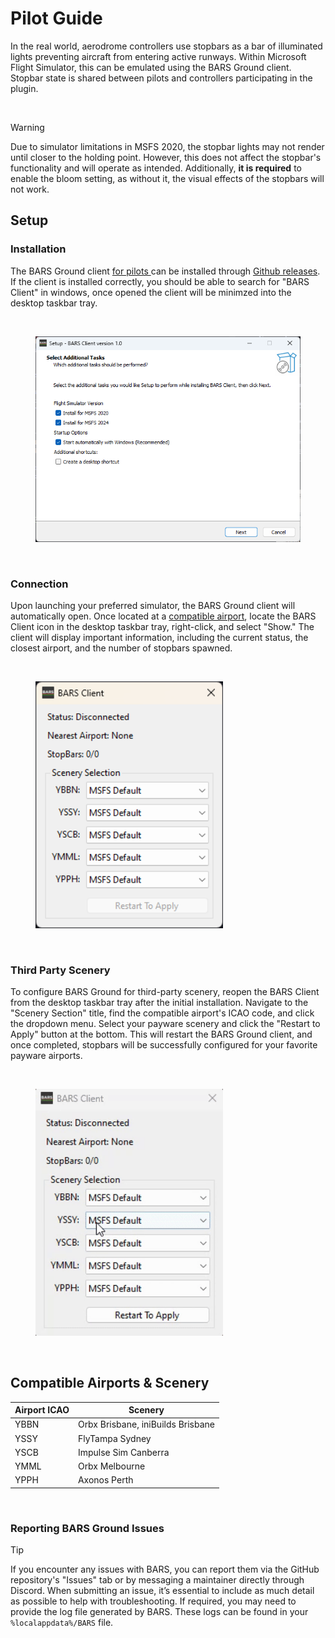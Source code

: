 # Pilot Guide

In the real world, aerodrome controllers use stopbars as a bar of illuminated lights preventing aircraft from entering active runways. Within Microsoft Flight Simulator, this can be emulated using the BARS Ground client. Stopbar state is shared between pilots and controllers participating in the plugin.

<br>

> [!WARNING]  
> Due to simulator limitations in MSFS 2020, the stopbar lights may not render until closer to the holding point. However, this does not affect the stopbar's functionality and will operate as intended. Additionally, **it is required** to enable the bloom setting, as without it, the visual effects of the stopbars will not work.

## Setup

### Installation  
The BARS Ground client <ins> for pilots </ins> can be installed through [Github releases](https://github.com/AussieScorcher/BARS/releases). If the client is installed correctly, you should be able to search for "BARS Client" in windows, once opened the client will be minimzed into the desktop taskbar tray.

<br>

<figure>
    <img src="../Assets/BARS_client_install.png" width="450">
    <figcaption></figcaption>
</figure>

<br>

### Connection
Upon launching your preferred simulator, the BARS Ground client will automatically open. Once located at a [compatible airport](#compatible-airports--scenery), locate the BARS Client icon in the desktop taskbar tray, right-click, and select "Show." The client will display important information, including the current status, the closest airport, and the number of stopbars spawned. 

<br>

<figure>
    <img src="../Assets/BARS_client_connection.png" width="300">
    <figcaption></figcaption>
</figure>

<br>

### Third Party Scenery
To configure BARS Ground for third-party scenery, reopen the BARS Client from the desktop taskbar tray after the initial installation. Navigate to the "Scenery Section" title, find the compatible airport's ICAO code, and click the dropdown menu. Select your payware scenery and click the "Restart to Apply" button at the bottom. This will restart the BARS Ground client, and once completed, stopbars will be successfully configured for your favorite payware airports.

<br>

<figure>
    <img src="../Assets/BARS_client_scenery.gif" width="300">
    <figcaption></figcaption>
</figure>

<br>

## Compatible Airports & Scenery

| **Airport ICAO** | **Scenery**                  |
|--------------|--------------------------|
| YBBN         | Orbx Brisbane, iniBuilds Brisbane |
| YSSY         | FlyTampa Sydney          |
| YSCB         | Impulse Sim Canberra     |
| YMML         | Orbx Melbourne           |
| YPPH         | Axonos Perth             |

<br>

### Reporting BARS Ground Issues

> [!TIP]  
>  If you encounter any issues with BARS, you can report them via the GitHub repository's "Issues" tab or by messaging a maintainer directly through Discord. When submitting an issue, it’s essential to include as much detail as possible to help with troubleshooting. If required, you may need to provide the log file generated by BARS. These logs can be found in your `%localappdata%/BARS` file.